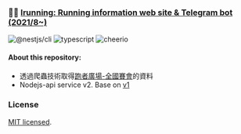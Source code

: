 ### 🏃🏻 [Irunning: Running information web site & Telegram bot (2021/8~)](https://irunning.bibiota.com/)

![@nestjs/cli](https://img.shields.io/badge/%40nestjs%2Fcli-%5E9.1.1-blue)
![typescript](https://img.shields.io/badge/typescript-%5E4.8.2-blue)
![cheerio](https://img.shields.io/badge/cheerio-1.0.0--rc.12-blue)

#### About this repository:

  - 透過爬蟲技術取得[跑者廣場-全國賽會](http://www.taipeimarathon.org.tw/contest.aspx)的資料
  - Nodejs-api service v2. Base on [v1](https://github.com/BIBIOTA/irunning-node)
### License

[MIT licensed](LICENSE).
